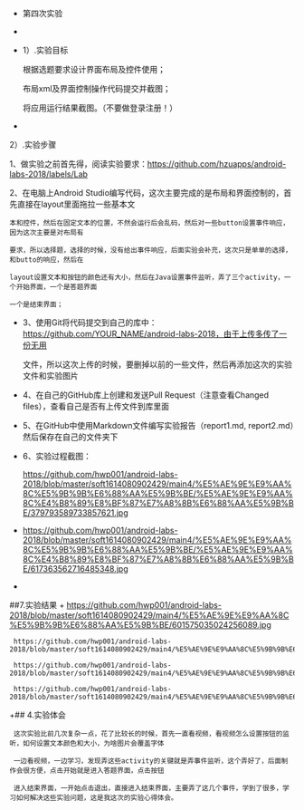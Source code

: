 + 第四次实验
+
+ 1）.实验目标

   根据选题要求设计界面布局及控件使用；

  布局xml及界面控制操作代码提交并截图；

  将应用运行结果截图。（不要做登录注册！）
+
 2）.实验步骤

 1、做实验之前首先得，阅读实验要求：https://github.com/hzuapps/android-labs-2018/labels/Lab

 2、在电脑上Android Studio编写代码，这次主要完成的是布局和界面控制的，首先直接在layout里面拖拉一些基本文

    本和控件，然后在固定文本的位置，不然会运行后会乱码，然后对一些button设置事件响应，因为这次主要是对布局有
    
    要求，所以选择题，选择的时候，没有给出事件响应，后面实验会补充，这次只是单单的选择，和butto的响应，然后在
    
    layout设置文本和按钮的颜色还有大小，然后在Java设置事件监听，弄了三个activity，一个开始界面，一个是答题界面
    
    一个是结束界面；
    

+ 3、使用Git将代码提交到自己的库中：https://github.com/YOUR_NAME/android-labs-2018，由于上传多传了一份无用

     文件，所以这次上传的时候，要删掉以前的一些文件，然后再添加这次的实验文件和实验图片


 + 4、在自己的GitHub库上创建和发送Pull Request（注意查看Changed files），查看自己是否有上传文件到库里面



+ 5、在GitHub中使用Markdown文件编写实验报告（report1.md, report2.md）然后保存在自己的文件夹下

+ 
  6、实验过程截图：
  
     https://github.com/hwp001/android-labs-2018/blob/master/soft1614080902429/main4/%E5%AE%9E%E9%AA%8C%E5%9B%9B%E6%88%AA%E5%9B%BE/%E5%AE%9E%E9%AA%8C%E4%B8%89%E8%BF%87%E7%A8%8B%E6%88%AA%E5%9B%BE/379793589733857621.jpg
+
     https://github.com/hwp001/android-labs-2018/blob/master/soft1614080902429/main4/%E5%AE%9E%E9%AA%8C%E5%9B%9B%E6%88%AA%E5%9B%BE/%E5%AE%9E%E9%AA%8C%E4%B8%89%E8%BF%87%E7%A8%8B%E6%88%AA%E5%9B%BE/617363562716485348.jpg
+
##7.实验结果
+
     https://github.com/hwp001/android-labs-2018/blob/master/soft1614080902429/main4/%E5%AE%9E%E9%AA%8C%E5%9B%9B%E6%88%AA%E5%9B%BE/601575035024256089.jpg

     https://github.com/hwp001/android-labs-2018/blob/master/soft1614080902429/main4/%E5%AE%9E%E9%AA%8C%E5%9B%9B%E6%88%AA%E5%9B%BE/23619339717650151.jpg

     https://github.com/hwp001/android-labs-2018/blob/master/soft1614080902429/main4/%E5%AE%9E%E9%AA%8C%E5%9B%9B%E6%88%AA%E5%9B%BE/867363595512472267.jpg

     https://github.com/hwp001/android-labs-2018/blob/master/soft1614080902429/main4/%E5%AE%9E%E9%AA%8C%E5%9B%9B%E6%88%AA%E5%9B%BE/614778488751944354.png

+## 4.实验体会

     这次实验比前几次复杂一点，花了比较长的时候，首先一直看视频，看视频怎么设置按钮的监听，如何设置文本颜色和大小，为啥图片会覆盖字体

     一边看视频，一边学习，发现弄这些activity的关键就是弄事件监听，这个弄好了，后面制作会很方便，点击开始就是进入答题界面，点击按钮

     进入结束界面，一开始点击退出，直接进入结束界面，主要弄了这几个事件，学到了很多，学习如何解决这些实验问题，这是我这次的实验心得体会。

